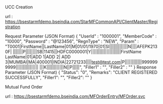 UCC Creation

url : https://bsestarmfdemo.bseindia.com/StarMFCommonAPI/ClientMaster/Registration

Request Parameter (JSON Format)
{
   "UserId" : "1000001",
   "MemberCode" : "10000",
   "Password" : "@123456",
   "RegnType" : "NEW",
         "Param" : "T0001|FirstName||LastName|01|M|01/01/1970|01|SI|||||||||||||N||||AFEPK2130F|
         |||||||P||||||||SB|11415||HDFC0000001|Y|||||||||||||||||||||FirstName LastName|01|ADD 1|ADD 2|
         ADD 3|MUMBAI|MA|400001|INDIA|22721233||||test@test.com|P||||||||||||9999999999||||||||||||||||
         |||K||||||||||||N||P|||||",
   "Filler1" : "",
   "Filler2" : ""
}
Response Parameter (JSON Format)
{
   "Status": "0",
   "Remarks": "CLIENT REGISTERED SUCCESSFULLY",
   "Filler1": "",
   "Filler2": ""
}


Mutual Fund Order

url : https://bsestarmfdemo.bseindia.com/MFOrderEntry/MFOrder.svc

